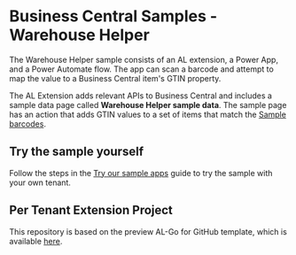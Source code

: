 # Business Central Samples - Warehouse Helper

The Warehouse Helper sample consists of an AL extension, a Power App, and a Power Automate flow. The app can scan a barcode and attempt to map the value to a Business Central item's GTIN property.

The AL Extension adds relevant APIs to Business Central and includes a sample data page called **Warehouse Helper sample data**. The sample page has an action that adds GTIN values to a set of items that match the [Sample barcodes](https://github.com/BusinessCentralDemos/WarehouseHelper/blob/updateReadme/SampleBarCodes/Sample%20Barcodes.pdf).

## Try the sample yourself
Follow the steps in the [Try our sample apps](https://github.com/BusinessCentralDemos/AL-Go/blob/main/Scenarios/TryPowerPlatformSamples.md) guide to try the sample with your own tenant.

## Per Tenant Extension Project
This repository is based on the preview AL-Go for GitHub template, which is available [here](https://github.com/BusinessCentralDemos/AL-Go-PTE).
